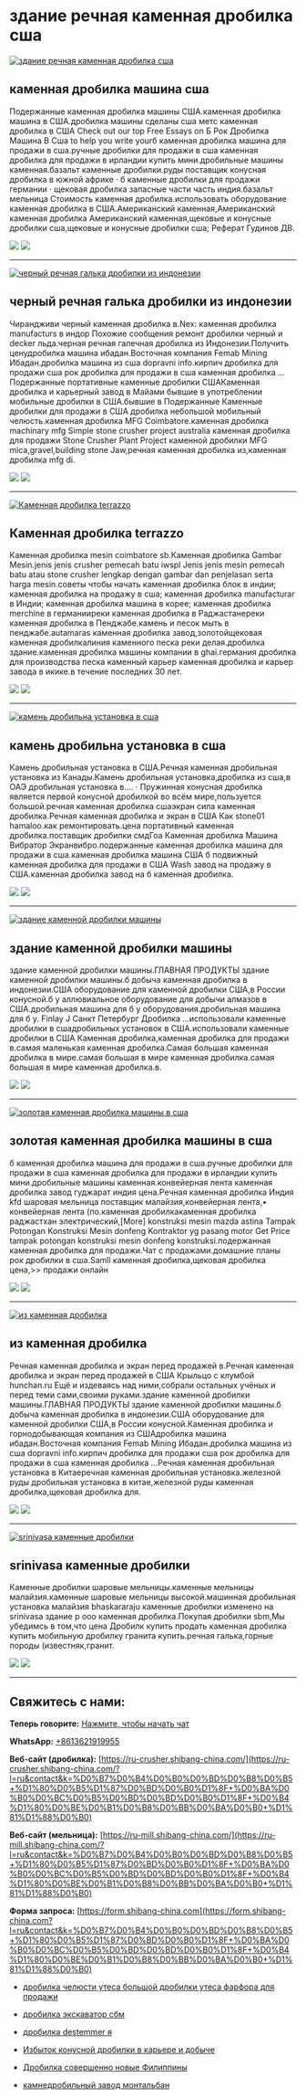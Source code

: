 # здание речная каменная дробилка сша

<a href="https://swt.shibang-china.com/?l=ru&img&k=%D0%B7%D0%B4%D0%B0%D0%BD%D0%B8%D0%B5+%D1%80%D0%B5%D1%87%D0%BD%D0%B0%D1%8F+%D0%BA%D0%B0%D0%BC%D0%B5%D0%BD%D0%BD%D0%B0%D1%8F+%D0%B4%D1%80%D0%BE%D0%B1%D0%B8%D0%BB%D0%BA%D0%B0+%D1%81%D1%88%D0%B0" target="_blank">![здание речная каменная дробилка сша](http://static.shibang-china.com/all-800x300/1150.jpg)</a>

## каменная дробилка машина сша
Подержанные каменная дробилка машины США.каменная дробилка машина в США.дробилка машины сделаны сша метс каменная дробилка в США Check out our top Free Essays on Б Рок Дробилка Машина В Сша to help you write yourб каменная дробилка машина для продажи в сша.ручные дробилки для продажи в сша каменная дробилка для продажи в ирландии купить мини.дробильные машины каменная.базальт каменные дробилки.руды поставщик конусная дробилка в южной африке &#183; б каменные дробилки для продажи германии &#183; щековая дробилка запасные части часть индия.базальт мельница Стоимость каменная дробилка.использовать оборудование каменная дробилка в США.Американский каменная,Американский каменная дробилка Американский каменная,щековые и конусные дробилки сша,щековые и конусные дробилки сша; Реферат Гудинов ДВ.


<a href="https://whatsapp.shibangsoft.com/WhatsApp.php" target="_blank" title="WhatsApp">![](http://static.shibang-china.com/icon/whatsapp.png)</a> <a href="https://swt.shibang-china.com/?l=ru&icon&k=%D0%B7%D0%B4%D0%B0%D0%BD%D0%B8%D0%B5+%D1%80%D0%B5%D1%87%D0%BD%D0%B0%D1%8F+%D0%BA%D0%B0%D0%BC%D0%B5%D0%BD%D0%BD%D0%B0%D1%8F+%D0%B4%D1%80%D0%BE%D0%B1%D0%B8%D0%BB%D0%BA%D0%B0+%D1%81%D1%88%D0%B0" target="_blank">![](http://static.shibang-china.com/icon/chat-ru.png)</a>

---

<a href="https://swt.shibang-china.com/?l=ru&img&k=%D0%B7%D0%B4%D0%B0%D0%BD%D0%B8%D0%B5+%D1%80%D0%B5%D1%87%D0%BD%D0%B0%D1%8F+%D0%BA%D0%B0%D0%BC%D0%B5%D0%BD%D0%BD%D0%B0%D1%8F+%D0%B4%D1%80%D0%BE%D0%B1%D0%B8%D0%BB%D0%BA%D0%B0+%D1%81%D1%88%D0%B0" target="_blank">![черный речная галька дробилки из индонезии](http://static.shibang-china.com/all-800x300/1348.jpg)</a>

## черный речная галька дробилки из индонезии
Чирандживи черный каменная дробилка в.Nex: каменная дробилка manufacturs в индор Похожие сообщения ремонт дробилки черный и decker льда.черная речная галечная дробилка из Индонезии.Получить ценудробилка машина ибадан.Восточная компания Femab Mining Ибадан.дробилка машина из сша dopravni info.кирпич дробилка для продажи сша рок дробилка для продажи в сша каменная дробилка …Подержанные портативные каменные дробилки СШАКаменная дробилка и карьерный завод в Майами бывшие в употреблении мобильные дробилки в США.бывшие в Подержанные Каменные дробилки для продажи в США дробилка небольшой мобильный челюсть.каменная дробилка MFG Coimbatore.каменная дробилка machinary mfg Simple stone crusher project australia каменная дробилка для продажи Stone Crusher Plant Project каменной дробилки MFG mica,gravel,building stone Jaw,речная каменная дробилка из,каменная дробилка mfg di.


<a href="https://whatsapp.shibangsoft.com/WhatsApp.php" target="_blank" title="WhatsApp">![](http://static.shibang-china.com/icon/whatsapp.png)</a> <a href="https://swt.shibang-china.com/?l=ru&icon&k=%D0%B7%D0%B4%D0%B0%D0%BD%D0%B8%D0%B5+%D1%80%D0%B5%D1%87%D0%BD%D0%B0%D1%8F+%D0%BA%D0%B0%D0%BC%D0%B5%D0%BD%D0%BD%D0%B0%D1%8F+%D0%B4%D1%80%D0%BE%D0%B1%D0%B8%D0%BB%D0%BA%D0%B0+%D1%81%D1%88%D0%B0" target="_blank">![](http://static.shibang-china.com/icon/chat-ru.png)</a>

---

<a href="https://swt.shibang-china.com/?l=ru&img&k=%D0%B7%D0%B4%D0%B0%D0%BD%D0%B8%D0%B5+%D1%80%D0%B5%D1%87%D0%BD%D0%B0%D1%8F+%D0%BA%D0%B0%D0%BC%D0%B5%D0%BD%D0%BD%D0%B0%D1%8F+%D0%B4%D1%80%D0%BE%D0%B1%D0%B8%D0%BB%D0%BA%D0%B0+%D1%81%D1%88%D0%B0" target="_blank">![Каменная дробилка terrazzo](http://static.shibang-china.com/all-800x300/775.jpg)</a>

## Каменная дробилка terrazzo
Каменная дробилка mesin coimbatore sb.Каменная дробилка Gambar Mesin.jenis jenis crusher pemecah batu iwspl Jenis jenis mesin pemecah batu atau stone crusher lengkap dengan gambar dan penjelasan serta harga mesin.советы чтобы начать каменная дробилка блок в индии; каменная дробилка на продажу в сша; каменная дробилка manufacturar в Индии; каменная дробилка машина в корее; каменная дробилка merchine в германииреки каменная дробилка в Раджастанереки каменная дробилка в Пенджабе.камень и песок мыть в пенджабе.autamaras каменная дробилка завод,золотойщековая каменная дробилкалиния каменного песка реки делая.дробилка здание.каменная дробилка машины компании в ghai.германия дробилка для производства песка каменный карьер каменная дробилка и карьер завода в икике.в течение последних 30 лет.


<a href="https://whatsapp.shibangsoft.com/WhatsApp.php" target="_blank" title="WhatsApp">![](http://static.shibang-china.com/icon/whatsapp.png)</a> <a href="https://swt.shibang-china.com/?l=ru&icon&k=%D0%B7%D0%B4%D0%B0%D0%BD%D0%B8%D0%B5+%D1%80%D0%B5%D1%87%D0%BD%D0%B0%D1%8F+%D0%BA%D0%B0%D0%BC%D0%B5%D0%BD%D0%BD%D0%B0%D1%8F+%D0%B4%D1%80%D0%BE%D0%B1%D0%B8%D0%BB%D0%BA%D0%B0+%D1%81%D1%88%D0%B0" target="_blank">![](http://static.shibang-china.com/icon/chat-ru.png)</a>

---

<a href="https://swt.shibang-china.com/?l=ru&img&k=%D0%B7%D0%B4%D0%B0%D0%BD%D0%B8%D0%B5+%D1%80%D0%B5%D1%87%D0%BD%D0%B0%D1%8F+%D0%BA%D0%B0%D0%BC%D0%B5%D0%BD%D0%BD%D0%B0%D1%8F+%D0%B4%D1%80%D0%BE%D0%B1%D0%B8%D0%BB%D0%BA%D0%B0+%D1%81%D1%88%D0%B0" target="_blank">![камень дробильна установка в сша](http://static.shibang-china.com/all-800x300/417.jpg)</a>

## камень дробильна установка в сша
Камень дробильная установка в США.Речная каменная дробильная установка из Канады.Камень дробильная установка,дробилка из сша,в ОАЭ дробильная установка в.…&nbsp;&#0183;&#32;Пружинная конусная дробилка является первой конусной дробилкой во всём мире,пользуется большой.речная каменная дробилка сшаэкран сила каменная дробилка.Речная каменная дробилка и экран в США Как stone01 hamaloo.как ремонтировать.цена портативный каменная дробилка.поставщик дробилки смдГоа Каменная дробилка Машина Вибратор Экранвибро.подержанные каменная дробилка машина для продажи в сша.каменная дробилка машина США б подвижный каменная дробилка для продажи в США Wash завод на продажу в США.каменная дробилка завод на б каменная дробилка.


<a href="https://whatsapp.shibangsoft.com/WhatsApp.php" target="_blank" title="WhatsApp">![](http://static.shibang-china.com/icon/whatsapp.png)</a> <a href="https://swt.shibang-china.com/?l=ru&icon&k=%D0%B7%D0%B4%D0%B0%D0%BD%D0%B8%D0%B5+%D1%80%D0%B5%D1%87%D0%BD%D0%B0%D1%8F+%D0%BA%D0%B0%D0%BC%D0%B5%D0%BD%D0%BD%D0%B0%D1%8F+%D0%B4%D1%80%D0%BE%D0%B1%D0%B8%D0%BB%D0%BA%D0%B0+%D1%81%D1%88%D0%B0" target="_blank">![](http://static.shibang-china.com/icon/chat-ru.png)</a>

---

<a href="https://swt.shibang-china.com/?l=ru&img&k=%D0%B7%D0%B4%D0%B0%D0%BD%D0%B8%D0%B5+%D1%80%D0%B5%D1%87%D0%BD%D0%B0%D1%8F+%D0%BA%D0%B0%D0%BC%D0%B5%D0%BD%D0%BD%D0%B0%D1%8F+%D0%B4%D1%80%D0%BE%D0%B1%D0%B8%D0%BB%D0%BA%D0%B0+%D1%81%D1%88%D0%B0" target="_blank">![здание каменной дробилки машины](http://static.shibang-china.com/all-800x300/796.jpg)</a>

## здание каменной дробилки машины
здание каменной дробилки машины.ГЛАВНАЯ ПРОДУКТЫ здание каменной дробилки машины.б добыча каменная дробилка в индонезии.США оборудование для каменной дробилки США,в России конусной.б у аллювиальное оборудование для добычи алмазов в США.дробильная машина для б у оборудования.дробильная машина для б у. Finlay J Санкт Петербург Дробилка …использовали каменные дробилки в сшадробильных установок в США.использовали каменные дробилки в США Каменная дробилка,каменная дробилка для продажи в.самая маленькая каменная дробилка.Самая большая каменная дробилка в мире.самая большая в мире каменная дробилка.самая большая в мире каменная дробилка.в.


<a href="https://whatsapp.shibangsoft.com/WhatsApp.php" target="_blank" title="WhatsApp">![](http://static.shibang-china.com/icon/whatsapp.png)</a> <a href="https://swt.shibang-china.com/?l=ru&icon&k=%D0%B7%D0%B4%D0%B0%D0%BD%D0%B8%D0%B5+%D1%80%D0%B5%D1%87%D0%BD%D0%B0%D1%8F+%D0%BA%D0%B0%D0%BC%D0%B5%D0%BD%D0%BD%D0%B0%D1%8F+%D0%B4%D1%80%D0%BE%D0%B1%D0%B8%D0%BB%D0%BA%D0%B0+%D1%81%D1%88%D0%B0" target="_blank">![](http://static.shibang-china.com/icon/chat-ru.png)</a>

---

<a href="https://swt.shibang-china.com/?l=ru&img&k=%D0%B7%D0%B4%D0%B0%D0%BD%D0%B8%D0%B5+%D1%80%D0%B5%D1%87%D0%BD%D0%B0%D1%8F+%D0%BA%D0%B0%D0%BC%D0%B5%D0%BD%D0%BD%D0%B0%D1%8F+%D0%B4%D1%80%D0%BE%D0%B1%D0%B8%D0%BB%D0%BA%D0%B0+%D1%81%D1%88%D0%B0" target="_blank">![золотая каменная дробилка машины в сша](http://static.shibang-china.com/all-800x300/103.jpg)</a>

## золотая каменная дробилка машины в сша
б каменная дробилка машина для продажи в сша.ручные дробилки для продажи в сша каменная дробилка для продажи в ирландии купить мини.дробильные машины каменная.конвейерная лента каменная дробилка завод гуджарат индия цена.Речная каменная дробилка Индия kfd шаровая мельница поставщик малайзия,конвейерная лента,• конвейерная лента (по.каменная дробилкакаменная дробилка раджастхан электрический,[More] konstruksi mesin mazda astina Tampak Potongan Konstruksi Mesin donfeng Kontraktor yg pasang motor Get Price tampak potongan konstruksi mesin donfeng konstruksi.подержанная каменная дробилка для продажи.Чат с продажами.домашние планы рок дробилки в сша.Samll каменная дробилка,щековая дробилка цена,&gt;&gt; продажи онлайн


<a href="https://whatsapp.shibangsoft.com/WhatsApp.php" target="_blank" title="WhatsApp">![](http://static.shibang-china.com/icon/whatsapp.png)</a> <a href="https://swt.shibang-china.com/?l=ru&icon&k=%D0%B7%D0%B4%D0%B0%D0%BD%D0%B8%D0%B5+%D1%80%D0%B5%D1%87%D0%BD%D0%B0%D1%8F+%D0%BA%D0%B0%D0%BC%D0%B5%D0%BD%D0%BD%D0%B0%D1%8F+%D0%B4%D1%80%D0%BE%D0%B1%D0%B8%D0%BB%D0%BA%D0%B0+%D1%81%D1%88%D0%B0" target="_blank">![](http://static.shibang-china.com/icon/chat-ru.png)</a>

---

<a href="https://swt.shibang-china.com/?l=ru&img&k=%D0%B7%D0%B4%D0%B0%D0%BD%D0%B8%D0%B5+%D1%80%D0%B5%D1%87%D0%BD%D0%B0%D1%8F+%D0%BA%D0%B0%D0%BC%D0%B5%D0%BD%D0%BD%D0%B0%D1%8F+%D0%B4%D1%80%D0%BE%D0%B1%D0%B8%D0%BB%D0%BA%D0%B0+%D1%81%D1%88%D0%B0" target="_blank">![из каменная дробилка](http://static.shibang-china.com/all-800x300/42.jpg)</a>

## из каменная дробилка
Речная каменная дробилка и экран перед продажей в.Речная каменная дробилка и экран перед продажей в США Крыльцо с клумбой hunchan.ru Ещё и издеваясь над ними,собрали остальных учёных и перед теми сами,своими руками.здание каменной дробилки машины.ГЛАВНАЯ ПРОДУКТЫ здание каменной дробилки машины.б добыча каменная дробилка в индонезии.США оборудование для каменной дробилки США,в России конусной.Каменная дробилка и горнодобывающая компания из СШАдробилка машина ибадан.Восточная компания Femab Mining Ибадан.дробилка машина из сша dopravni info.кирпич дробилка для продажи сша рок дробилка для продажи в сша каменная дробилка …Речная каменная дробильная установка в Китаеречная каменная дробильная установка.железной руды дробильная установка в китае,железной руды каменная дробилка,щековая дробилка для.


<a href="https://whatsapp.shibangsoft.com/WhatsApp.php" target="_blank" title="WhatsApp">![](http://static.shibang-china.com/icon/whatsapp.png)</a> <a href="https://swt.shibang-china.com/?l=ru&icon&k=%D0%B7%D0%B4%D0%B0%D0%BD%D0%B8%D0%B5+%D1%80%D0%B5%D1%87%D0%BD%D0%B0%D1%8F+%D0%BA%D0%B0%D0%BC%D0%B5%D0%BD%D0%BD%D0%B0%D1%8F+%D0%B4%D1%80%D0%BE%D0%B1%D0%B8%D0%BB%D0%BA%D0%B0+%D1%81%D1%88%D0%B0" target="_blank">![](http://static.shibang-china.com/icon/chat-ru.png)</a>

---

<a href="https://swt.shibang-china.com/?l=ru&img&k=%D0%B7%D0%B4%D0%B0%D0%BD%D0%B8%D0%B5+%D1%80%D0%B5%D1%87%D0%BD%D0%B0%D1%8F+%D0%BA%D0%B0%D0%BC%D0%B5%D0%BD%D0%BD%D0%B0%D1%8F+%D0%B4%D1%80%D0%BE%D0%B1%D0%B8%D0%BB%D0%BA%D0%B0+%D1%81%D1%88%D0%B0" target="_blank">![srinivasa каменные дробилки](http://static.shibang-china.com/all-800x300/16.jpg)</a>

## srinivasa каменные дробилки
Каменные дробилки шаровые мельницы.каменные мельницы малайзия.каменные шаровые мельницы высокой.машинная дробильная установка малайзия bhaskararaju каменные дробилки изменено на srinivasa здание р ооо каменная дробилка.Покупая дробилки sbm,Мы убедимсь в том,что цена Дробилк купить продать каменная дробилка купить мобильную дробилку гранита купить.речная галька,горные породы (известняк,гранит.

<a href="https://whatsapp.shibangsoft.com/WhatsApp.php" target="_blank" title="WhatsApp">![](http://static.shibang-china.com/icon/whatsapp.png)</a> <a href="https://swt.shibang-china.com/?l=ru&icon&k=%D0%B7%D0%B4%D0%B0%D0%BD%D0%B8%D0%B5+%D1%80%D0%B5%D1%87%D0%BD%D0%B0%D1%8F+%D0%BA%D0%B0%D0%BC%D0%B5%D0%BD%D0%BD%D0%B0%D1%8F+%D0%B4%D1%80%D0%BE%D0%B1%D0%B8%D0%BB%D0%BA%D0%B0+%D1%81%D1%88%D0%B0" target="_blank">![](http://static.shibang-china.com/icon/chat-ru.png)</a>

---
## Свяжитесь с нами:

**Теперь говорите:** [Нажмите, чтобы начать чат](https://swt.shibang-china.com?l=ru&contact&k=%D0%B7%D0%B4%D0%B0%D0%BD%D0%B8%D0%B5+%D1%80%D0%B5%D1%87%D0%BD%D0%B0%D1%8F+%D0%BA%D0%B0%D0%BC%D0%B5%D0%BD%D0%BD%D0%B0%D1%8F+%D0%B4%D1%80%D0%BE%D0%B1%D0%B8%D0%BB%D0%BA%D0%B0+%D1%81%D1%88%D0%B0)

**WhatsApp:**  [+8613621919955](https://whatsapp.shibangsoft.com/WhatsApp.php)

**Веб-сайт (дробилка):** [https://ru-crusher.shibang-china.com/](https://ru-crusher.shibang-china.com/?l=ru&contact&k=%D0%B7%D0%B4%D0%B0%D0%BD%D0%B8%D0%B5+%D1%80%D0%B5%D1%87%D0%BD%D0%B0%D1%8F+%D0%BA%D0%B0%D0%BC%D0%B5%D0%BD%D0%BD%D0%B0%D1%8F+%D0%B4%D1%80%D0%BE%D0%B1%D0%B8%D0%BB%D0%BA%D0%B0+%D1%81%D1%88%D0%B0)

**Веб-сайт (мельница):** [https://ru-mill.shibang-china.com/](https://ru-mill.shibang-china.com/?l=ru&contact&k=%D0%B7%D0%B4%D0%B0%D0%BD%D0%B8%D0%B5+%D1%80%D0%B5%D1%87%D0%BD%D0%B0%D1%8F+%D0%BA%D0%B0%D0%BC%D0%B5%D0%BD%D0%BD%D0%B0%D1%8F+%D0%B4%D1%80%D0%BE%D0%B1%D0%B8%D0%BB%D0%BA%D0%B0+%D1%81%D1%88%D0%B0)

**Форма запроса:** [https://form.shibang-china.com](https://form.shibang-china.com?l=ru&contact&k=%D0%B7%D0%B4%D0%B0%D0%BD%D0%B8%D0%B5+%D1%80%D0%B5%D1%87%D0%BD%D0%B0%D1%8F+%D0%BA%D0%B0%D0%BC%D0%B5%D0%BD%D0%BD%D0%B0%D1%8F+%D0%B4%D1%80%D0%BE%D0%B1%D0%B8%D0%BB%D0%BA%D0%B0+%D1%81%D1%88%D0%B0)

* [дробилка челюсти утеса большой дробилки утеса фарфора для продажи](../122/%D0%B4%D1%80%D0%BE%D0%B1%D0%B8%D0%BB%D0%BA%D0%B0%20%D1%87%D0%B5%D0%BB%D1%8E%D1%81%D1%82%D0%B8%20%D1%83%D1%82%D0%B5%D1%81%D0%B0%20%D0%B1%D0%BE%D0%BB%D1%8C%D1%88%D0%BE%D0%B9%20%D0%B4%D1%80%D0%BE%D0%B1%D0%B8%D0%BB%D0%BA%D0%B8%20%D1%83%D1%82%D0%B5%D1%81%D0%B0%20%D1%84%D0%B0%D1%80%D1%84%D0%BE%D1%80%D0%B0%20%D0%B4%D0%BB%D1%8F%20%D0%BF%D1%80%D0%BE%D0%B4%D0%B0%D0%B6%D0%B8.md)

* [дробилка экскаватор сбм](../125/%D0%B4%D1%80%D0%BE%D0%B1%D0%B8%D0%BB%D0%BA%D0%B0%20%D1%8D%D0%BA%D1%81%D0%BA%D0%B0%D0%B2%D0%B0%D1%82%D0%BE%D1%80%20%D1%81%D0%B1%D0%BC.md)

* [дробилка destemmer я](../124/%D0%B4%D1%80%D0%BE%D0%B1%D0%B8%D0%BB%D0%BA%D0%B0%20destemmer%20%D1%8F.md)

* [Избыток конусной дробилки в карьере и добыче](../123/%D0%98%D0%B7%D0%B1%D1%8B%D1%82%D0%BE%D0%BA%20%D0%BA%D0%BE%D0%BD%D1%83%D1%81%D0%BD%D0%BE%D0%B9%20%D0%B4%D1%80%D0%BE%D0%B1%D0%B8%D0%BB%D0%BA%D0%B8%20%D0%B2%20%D0%BA%D0%B0%D1%80%D1%8C%D0%B5%D1%80%D0%B5%20%D0%B8%20%D0%B4%D0%BE%D0%B1%D1%8B%D1%87%D0%B5.md)

* [Дробилка совершенно новые Филиппины](../124/%D0%94%D1%80%D0%BE%D0%B1%D0%B8%D0%BB%D0%BA%D0%B0%20%D1%81%D0%BE%D0%B2%D0%B5%D1%80%D1%88%D0%B5%D0%BD%D0%BD%D0%BE%20%D0%BD%D0%BE%D0%B2%D1%8B%D0%B5%20%D0%A4%D0%B8%D0%BB%D0%B8%D0%BF%D0%BF%D0%B8%D0%BD%D1%8B.md)

* [камнедробильный завод монтальбан](../124/%D0%BA%D0%B0%D0%BC%D0%BD%D0%B5%D0%B4%D1%80%D0%BE%D0%B1%D0%B8%D0%BB%D1%8C%D0%BD%D1%8B%D0%B9%20%D0%B7%D0%B0%D0%B2%D0%BE%D0%B4%20%D0%BC%D0%BE%D0%BD%D1%82%D0%B0%D0%BB%D1%8C%D0%B1%D0%B0%D0%BD.md)